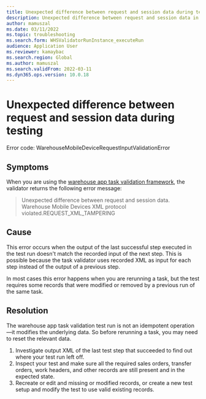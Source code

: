 ```yaml
---
title: Unexpected difference between request and session data during testing
description: Unexpected difference between request and session data in warehouse app task validation results
author: mamuszal
ms.date: 03/11/2022
ms.topic: troubleshooting
ms.search.form: WHSValidatorRunInstance_executeRun
audience: Application User
ms.reviewer: kamaybac
ms.search.region: Global
ms.author: mamuszal
ms.search.validFrom: 2022-03-11
ms.dyn365.ops.version: 10.0.18
---
```


# Unexpected difference between request and session data during testing

Error code: WarehouseMobileDeviceRequestInputValidationError

## Symptoms

When you are using the [warehouse app task validation framework](/dynamics365-release-plan/2019wave2/dynamics365-supply-chain-management/warehouse-app-task-validation-rsat), the validator returns the following error message:

> Unexpected difference between request and session data. Warehouse Mobile Devices XML protocol violated.REQUEST_XML_TAMPERING

## Cause

This error occurs when the output of the last successful step executed in the test run doesn't match the recorded input of the next step. This is possible because the task validator uses recorded XML as input for each step instead of the output of a previous step.

In most cases this error happens when you are rerunning a task, but the test requires some records that were modified or removed by a previous run of the same task.

## Resolution

The warehouse app task validation test run is not an idempotent operation&mdash;it modifies the underlying data. So before rerunning a task, you may need to reset the relevant data. 

1. Investigate output XML of the last test step that succeeded to find out where your test run left off.
1. Inspect your test and make sure all the required sales orders, transfer orders, work headers, and other records are still present and in the expected state.
1. Recreate or edit and missing or modified records, or create a new test setup and modify the test to use valid existing records.

